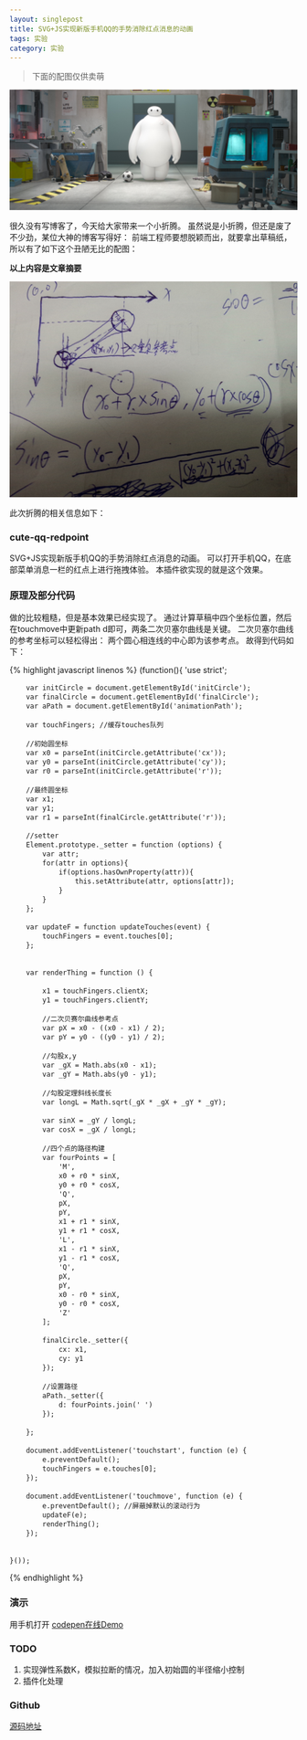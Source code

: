 ```yaml
---
layout: singlepost
title: SVG+JS实现新版手机QQ的手势消除红点消息的动画
tags: 实验
category: 实验
---
```


> 下面的配图仅供卖萌

![](/assets/blog-images/2015-3-5/baymax.jpg)

很久没有写博客了，今天给大家带来一个小折腾。
虽然说是小折腾，但还是废了不少劲，某位大神的博客写得好：
前端工程师要想脱颖而出，就要拿出草稿纸，所以有了如下这个丑陋无比的配图：

__以上内容是文章摘要__

![Paper](https://github.com/qddegtya/cute-qq-redpoint/raw/master/paper.jpg "草稿")

此次折腾的相关信息如下：

### cute-qq-redpoint

SVG+JS实现新版手机QQ的手势消除红点消息的动画。
可以打开手机QQ，在底部菜单消息一栏的红点上进行拖拽体验。
本插件欲实现的就是这个效果。

### 原理及部分代码

做的比较粗糙，但是基本效果已经实现了。
通过计算草稿中四个坐标位置，然后在touchmove中更新path d即可，两条二次贝塞尔曲线是关键。
二次贝塞尔曲线的参考坐标可以轻松得出：
两个圆心相连线的中心即为该参考点。
故得到代码如下：

{% highlight javascript linenos %}
    (function(){
        'use strict';

        var initCircle = document.getElementById('initCircle');
        var finalCircle = document.getElementById('finalCircle');
        var aPath = document.getElementById('animationPath');

        var touchFingers; //缓存touches队列

        //初始圆坐标
        var x0 = parseInt(initCircle.getAttribute('cx'));
        var y0 = parseInt(initCircle.getAttribute('cy'));
        var r0 = parseInt(initCircle.getAttribute('r'));

        //最终圆坐标
        var x1;
        var y1;
        var r1 = parseInt(finalCircle.getAttribute('r'));

        //setter
        Element.prototype._setter = function (options) {
            var attr;
            for(attr in options){
                if(options.hasOwnProperty(attr)){
                    this.setAttribute(attr, options[attr]);
                }
            }
        };

        var updateF = function updateTouches(event) {
            touchFingers = event.touches[0];
        };


        var renderThing = function () {

            x1 = touchFingers.clientX;
            y1 = touchFingers.clientY;

            //二次贝赛尔曲线参考点
            var pX = x0 - ((x0 - x1) / 2);
            var pY = y0 - ((y0 - y1) / 2);

            //勾股x,y
            var _gX = Math.abs(x0 - x1);
            var _gY = Math.abs(y0 - y1);

            //勾股定理斜线长度长
            var longL = Math.sqrt(_gX * _gX + _gY * _gY);

            var sinX = _gY / longL;
            var cosX = _gX / longL;

            //四个点的路径构建
            var fourPoints = [
                'M',
                x0 + r0 * sinX,
                y0 + r0 * cosX,
                'Q',
                pX,
                pY,
                x1 + r1 * sinX,
                y1 + r1 * cosX,
                'L',
                x1 - r1 * sinX,
                y1 - r1 * cosX,
                'Q',
                pX,
                pY,
                x0 - r0 * sinX,
                y0 - r0 * cosX,
                'Z'
            ];

            finalCircle._setter({
                cx: x1,
                cy: y1
            });

            //设置路径
            aPath._setter({
                d: fourPoints.join(' ')
            });

        };

        document.addEventListener('touchstart', function (e) {
            e.preventDefault();
            touchFingers = e.touches[0];
        });

        document.addEventListener('touchmove', function (e) {
            e.preventDefault(); //屏蔽掉默认的滚动行为
            updateF(e);
            renderThing();
        });


    }());
{% endhighlight %}

### 演示

用手机打开
[codepen在线Demo](http://codepen.io/qddegtya/details/EapGWK "Demo")

### TODO

1. 实现弹性系数K，模拟拉断的情况，加入初始圆的半径缩小控制
2. 插件化处理

### Github

[源码地址](https://github.com/qddegtya/cute-qq-redpoint "源码地址")